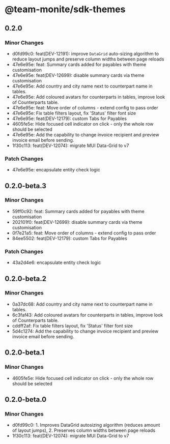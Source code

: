 # @team-monite/sdk-themes

## 0.2.0

### Minor Changes

- d0fd99c0: feat(DEV-12191): improve `DataGrid` auto-sizing algorithm to reduce layout jumps and preserve column widths
  between page reloads
- 47e6e95e: feat: Summary cards added for payables with theme customisation
- 47e6e95e: feat(DEV-12699): disable summary cards via theme customisation
- 47e6e95e: Add country and city name next to counterpart name in tables.
- 47e6e95e: Add coloured avatars for counterparts in tables, improve look of Counterparts table.
- 47e6e95e: feat: Move order of columns - extend config to pass order
- 47e6e95e: Fix table filters layout, fix 'Status' filter font size
- 47e6e95e: feat(DEV-12179): custom Tabs for Payables
- 4605fe5e: Hide focused cell indicator on click - only the whole row should be selected
- 47e6e95e: Add the capability to change invoice recipient and preview invoice email before sending.
- 1f30c113: feat(DEV-12074): migrate MUI Data-Grid to v7

### Patch Changes

- 47e6e95e: encapsulate entity check logic

## 0.2.0-beta.3

### Minor Changes

- 59ff0c92: feat: Summary cards added for payables with theme customisation
- 202101f0: feat(DEV-12699): disable summary cards via theme customisation
- 0f7e21a5: feat: Move order of columns - extend config to pass order
- 84ee5502: feat(DEV-12179): custom Tabs for Payables

### Patch Changes

- 43a2d4e6: encapsulate entity check logic

## 0.2.0-beta.2

### Minor Changes

- 0a37dc68: Add country and city name next to counterpart name in tables.
- 6c3faf43: Add coloured avatars for counterparts in tables, improve look of Counterparts table.
- cddff2af: Fix table filters layout, fix 'Status' filter font size
- 5d4c1274: Add the capability to change invoice recipient and preview invoice email before sending.

## 0.2.0-beta.1

### Minor Changes

- 4605fe5e: Hide focused cell indicator on click - only the whole row should be selected

## 0.2.0-beta.0

### Minor Changes

- d0fd99c0: 1. Improves DataGrid autosizing algorithm (reduces amount of layout jumps), 2. Preserves column widths between page reloads
- 1f30c113: feat(DEV-12074): migrate MUI Data-Grid to v7

